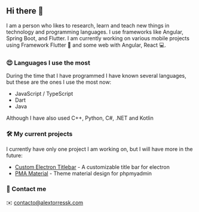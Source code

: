 ## Hi there 👋


I am a person who likes to research, learn and teach new things in technology  and programming languages. I use frameworks like Angular, Spring Boot, and Flutter. 
I am currently working on various mobile projects using Framework Flutter 📱 and some web with Angular, React 💻.

### 😍 Languages I use the most

During the time that I have programmed I have known several languages, but these are the ones I use the most now:

- JavaScript / TypeScript
- Dart
- Java

Although I have also used C++, Python, C#, .NET and Kotlin

### 🛠️ My current projects

I currently have only one project I am working on, but I will have more in the future:

- [Custom Electron Titlebar](https://github.com/AlexTorresSk/custom-electron-titlebar) - A customizable title bar for electron
- [PMA Material](https://github.com/AlexTorresSk/PMA-Material) - Theme material design for phpmyadmin

### 📒 Contact me

✉️ [contacto@alextorressk.com](mailto:contacto@alextorressk.com)
